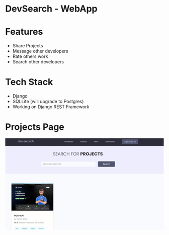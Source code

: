 # DevSearch - WebApp

# Features
* Share Projects
* Message other developers
* Rate others work
* Search other developers

# Tech Stack
* Django
* SQLLite (will upgrade to Postgres)
* Working on Django REST Framework

# Projects Page
<img src="./devSearch/static/images/homepage_projects.jpg">  